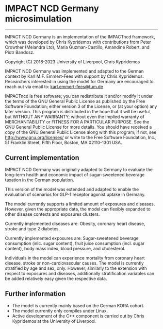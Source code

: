 # IMPACT NCD Germany microsimulation

--------------------------------------------------------------------------------

IMPACT NCD Germany is an implementation of the IMPACTncd framework, which was developed by Chris
Kypridemos with contributions from Peter Crowther (Melandra Ltd), Maria
Guzman-Castillo, Amandine Robert, and Piotr Bandosz.

Copyright (C) 2018-2023 University of Liverpool, Chris Kypridemos

IMPACT NCD Germany was implemented and adapted to the German context by Karl M.F.
Emmert-Fees with support by Chris Kypridemos. Researchers interested in using the model
for Germany are encouraged to reach out via email to: karl.emmert-fees@tum.de

IMPACTncd is free software; you can redistribute it and/or modify it under the
terms of the GNU General Public License as published by the Free Software
Foundation; either version 3 of the License, or (at your option) any later
version. This program is distributed in the hope that it will be useful, but
WITHOUT ANY WARRANTY; without even the implied warranty of MERCHANTABILITY or
FITNESS FOR A PARTICULAR PURPOSE. See the GNU General Public License for more
details. You should have received a copy of the GNU General Public License along
with this program; if not, see <http://www.gnu.org/licenses/> or write to the
Free Software Foundation, Inc., 51 Franklin Street, Fifth Floor, Boston, MA
02110-1301 USA.

## Current implementation

IMPACT NCD Germany was originally adapted to Germany to evaluate the long-term health
and economic impact of sugar-sweetened beverage taxation in the German population.

This version of the model was extended and adapted to enable the evaluation of scenarios for GLP-1 receptor agonist uptake in Germany.

The model currently supports a limited amount of exposures and diseases. However, given
the appropriate data, the model can flexibly expanded to other disease contexts and exposures clusters.

Currently implemented diseases are: Obesity, coronary heart disease, stroke and type 2 diabetes.

Currently implemented exposures are: Sugar-sweetened beverage consumption (inlc. sugar content),
fruit juice consumption (incl. sugar content), body mass index, blood pressure, and cholesterol.

Individuals in the model can experience mortality from coronary heart disease, stroke or non-cardiovascular
causes. The model is currently stratified by age and sex, only. However, similarly to the extension
with respect to exposures and diseases, additionally stratification variables can be added relatively easy
given the respective data.

## Further information

- The model is currently mainly based on the German KORA cohort.
- The model currently only compiles under Linux.
- Active development of the C++ component is carried out by Chris Kypridemos at the University of Liverpool.
